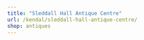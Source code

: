 ```yaml
---
title: "Sleddall Hall Antique Centre"
url: /kendal/sleddall-hall-antique-centre/
shop: antiques
---
```

